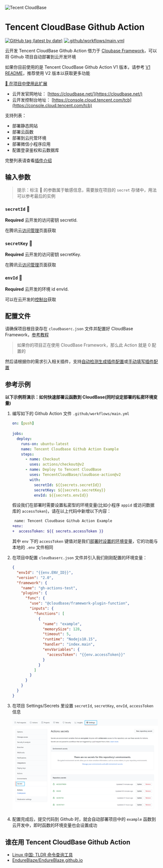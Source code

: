 ![Tecent CloudBase](assets/logo.png)

# Tencent CloudBase Github Action

[![GitHub tag (latest by date)](https://img.shields.io/github/v/tag/TencentCloudBase/cloudbase-action?label=Actions&logo=github)](https://github.com/marketplace/actions/tencent-cloudbase-github-action) [![.github/workflows/main.yml](https://github.com/TencentCloudBase/cloudbase-action/workflows/.github/workflows/main.yml/badge.svg)](https://github.com/TencentCloudBase/cloudbase-action/actions)

云开发 Tencent CloudBase Github Action 借力于 [Cloubase Framework](https://github.com/Tencent/cloudbase-framework)，可以将 Github 项目自动部署到云开发环境

如果你目前使用的是 Tencent CloudBase Github Action V1 版本，请参考 [V1 README](https://github.com/TencentCloudBase/cloudbase-action/blob/3354b442713265aa9d7c5bf03b0b8cb0173f546f/README.md)，推荐使用 V2 版本以获取更多功能

[🚀 在项目中使用此扩展](https://github.com/marketplace/actions/tencent-cloudbase-github-action)

- 云开发官网地址： [https://cloudbase.net/](https://cloudbase.net/)
- 云开发控制台地址： [https://console.cloud.tencent.com/tcb](https://console.cloud.tencent.com/tcb)

支持列表：

- 部署静态网站
- 部署云函数
- 部署到云托管环境
- 部署微信小程序应用
- 配置登录鉴权和云数据库

完整列表请查看[插件介绍](https://docs.cloudbase.net/framework/plugins/)

## 输入参数

> 提示：标注 🔐 的参数属于敏感信息，需要放在项目的 `secret` 存储中，用法可以参考最后的实例

### `secretId` 🔐

**Required** 云开发的访问密钥 secretId.

在腾讯云[访问管理](https://console.cloud.tencent.com/cam/capi)页面获取

### `secretKey` 🔐

**Required** 云开发的访问密钥 secretKey.

在腾讯云[访问管理](https://console.cloud.tencent.com/cam/capi)页面获取

### `envId` 🔐

**Required** 云开发的环境 id envId.

可以在云开发的[控制台](https://console.cloud.tencent.com/tcb/env/index)获取

## 配置文件

请确保项目根目录存在 `cloudbaserc.json` 文件并配置好 CloudBase Framework，[参考教程](https://docs.cloudbase.net/framework/config.html#pei-zhi-shuo-ming)

> 如果你的项目正在使用 CloudBase Framework，那么此 Action 就是 0 配置的

然后请根据你的需求引入相关插件，支持[自动检测生成插件配置](https://docs.cloudbase.net/framework/plugins/#zi-dong-jian-ce-sheng-cheng-cha-jian-pei-zhi)或[手动填写插件配置](https://docs.cloudbase.net/framework/plugins/#zi-dong-jian-ce-sheng-cheng-cha-jian-pei-zhi)

## 参考示例

**以下示例将演示：如何快速部署云函数到 CloudBase(同时设定部署的私密环境变量)**

1. 编写如下的 Github Action 文件 `.github/workflows/main.yml`

   ```yaml
   on: [push]

   jobs:
     deploy:
       runs-on: ubuntu-latest
       name: Tencent Cloudbase Github Action Example
       steps:
         - name: Checkout
           uses: actions/checkout@v2
         - name: Deploy to Tencent CloudBase
           uses: TencentCloudBase/cloudbase-action@v2
           with:
             secretId: ${{secrets.secretId}}
             secretKey: ${{secrets.secretKey}}
             envId: ${{secrets.envId}}
   ```

   假设我们在部署时需要设置私密型的环境变量(比如小程序 `appid` 或访问数据库的 `accessToken`)，请在以上代码中新增以下内容：

   ```diff
    name: Tencent Cloudbase Github Action Example
   +env:
   +  accessToken: ${{ secrets.accessToken }}
   ```

   其中 `env` 下的 `accessToken` 键值对是我们[部署时设置的环境变量](https://docs.github.com/en/actions/reference/environment-variables#about-environment-variables)，它的功能与本地的 `.env` 文件相同

2. 在项目中配置 `cloudbaserc.json` 文件并引入我们刚刚配置的环境变量：

   ```json
   {
     "envId": "{{env.ENV_ID}}",
     "version": "2.0",
     "framework": {
       "name": "gh-actions-test",
       "plugins": {
         "func": {
           "use": "@cloudbase/framework-plugin-function",
           "inputs": {
             "functions": [
               {
                 "name": "example",
                 "memorySize": 128,
                 "timeout": 5,
                 "runtime": "Nodejs10.15",
                 "handler": "index.main",
                 "envVariables": {
                   "accessToken": "{{env.accessToken}}"
                 }
               }
             ]
           }
         }
       }
     }
   }
   ```

3. 在项目 Settings/Secrets 里设置 `secretId`, `secretKey`, `envId`, `accessToken` 信息

   ![secrets](assets/secrets.png)

4. 配置完成后，提交代码到 Github 时，就会自动部署项目中的 `example` 函数到云开发中，即时函数的环境变量也会设置成功

## 谁在用 Tencent CloudBase Github Action

- [Linux 中国: TLDR 命令查询工具](https://github.com/LCTT/tldr.linux.cn)
- [EndureBlaze/EndureBlaze.github.io](https://github.com/EndureBlaze/EndureBlaze.github.io)

